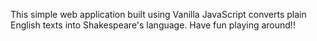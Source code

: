 This simple web application built using Vanilla JavaScript converts plain English texts into Shakespeare's language.
Have fun playing around!!

